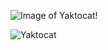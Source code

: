 ![Image of Yaktocat](https://octodex.github.com/images/yaktocat.png)!

![Yaktocat](http://github.com)

